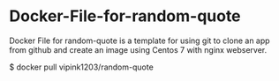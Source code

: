 # Docker-File-for-random-quote

Docker File for random-quote is a template for using git to clone an app from github and create an image using Centos 7 with nginx webserver.

$ docker pull vipink1203/random-quote
